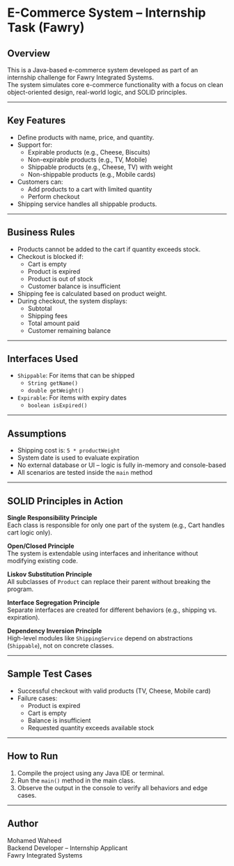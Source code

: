 # E-Commerce System – Internship Task (Fawry)

## Overview

This is a Java-based e-commerce system developed as part of an internship challenge for Fawry Integrated Systems.  
The system simulates core e-commerce functionality with a focus on clean object-oriented design, real-world logic, and SOLID principles.

---

## Key Features

- Define products with name, price, and quantity.
- Support for:
  - Expirable products (e.g., Cheese, Biscuits)
  - Non-expirable products (e.g., TV, Mobile)
  - Shippable products (e.g., Cheese, TV) with weight
  - Non-shippable products (e.g., Mobile cards)
- Customers can:
  - Add products to a cart with limited quantity
  - Perform checkout
- Shipping service handles all shippable products.

---

## Business Rules

- Products cannot be added to the cart if quantity exceeds stock.
- Checkout is blocked if:
  - Cart is empty
  - Product is expired
  - Product is out of stock
  - Customer balance is insufficient
- Shipping fee is calculated based on product weight.
- During checkout, the system displays:
  - Subtotal
  - Shipping fees
  - Total amount paid
  - Customer remaining balance

---

## Interfaces Used

- `Shippable`: For items that can be shipped
  - `String getName()`
  - `double getWeight()`
- `Expirable`: For items with expiry dates
  - `boolean isExpired()`

---

## Assumptions

- Shipping cost is: `5 * productWeight`
- System date is used to evaluate expiration
- No external database or UI – logic is fully in-memory and console-based
- All scenarios are tested inside the `main` method

---

## SOLID Principles in Action

**Single Responsibility Principle**  
Each class is responsible for only one part of the system (e.g., Cart handles cart logic only).

**Open/Closed Principle**  
The system is extendable using interfaces and inheritance without modifying existing code.

**Liskov Substitution Principle**  
All subclasses of `Product` can replace their parent without breaking the program.

**Interface Segregation Principle**  
Separate interfaces are created for different behaviors (e.g., shipping vs. expiration).

**Dependency Inversion Principle**  
High-level modules like `ShippingService` depend on abstractions (`Shippable`), not on concrete classes.

---

## Sample Test Cases

- Successful checkout with valid products (TV, Cheese, Mobile card)
- Failure cases:
  - Product is expired
  - Cart is empty
  - Balance is insufficient
  - Requested quantity exceeds available stock

---

## How to Run

1. Compile the project using any Java IDE or terminal.
2. Run the `main()` method in the main class.
3. Observe the output in the console to verify all behaviors and edge cases.

---

## Author

Mohamed Waheed  
Backend Developer – Internship Applicant  
Fawry Integrated Systems  
